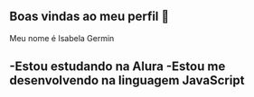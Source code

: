 ## Boas vindas ao meu perfil 💙

Meu nome é Isabela Germin

-Estou estudando na Alura 
-Estou me desenvolvendo na linguagem JavaScript
-
